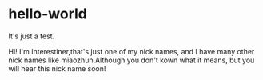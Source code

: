 # hello-world
It's just a test.

Hi! I'm Interestiner,that's just one of my nick names, and I have many other nick names like miaozhun.Although you don't kown what it means, but you will hear this nick name soon!
